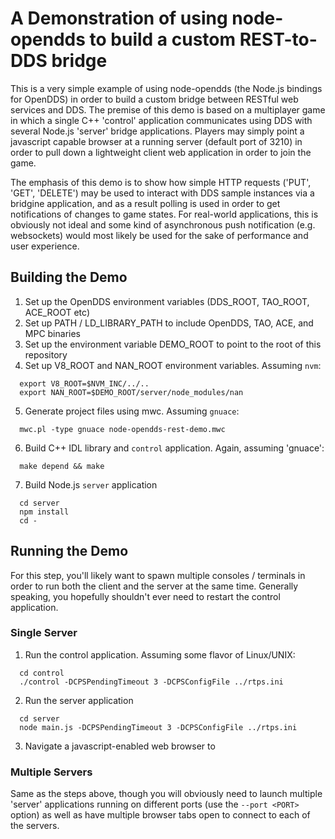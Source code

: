 # A Demonstration of using node-opendds to build a custom REST-to-DDS bridge

This is a very simple example of using node-opendds (the Node.js bindings for OpenDDS) in order to build a custom
bridge between RESTful web services and DDS. The premise of this demo is based on a multiplayer game in which a
single C++ 'control' application communicates using DDS with several Node.js 'server' bridge applications. Players
may simply point a javascript capable browser at a running server (default port of 3210) in order to pull down a
lightweight client web application in order to join the game.

The emphasis of this demo is to show how simple HTTP requests ('PUT', 'GET', 'DELETE') may be used to interact with
DDS sample instances via a bridgine application, and as a result polling is used in order to get notifications of
changes to game states. For real-world applications, this is obviously not ideal and some kind of asynchronous push
notification (e.g. websockets) would most likely be used for the sake of performance and user experience.

## Building the Demo

 1. Set up the OpenDDS environment variables (DDS_ROOT, TAO_ROOT, ACE_ROOT etc)
 2. Set up PATH / LD_LIBRARY_PATH to include OpenDDS, TAO, ACE, and MPC binaries
 3. Set up the environment variable DEMO_ROOT to point to the root of this repository
 4. Set up V8_ROOT and NAN_ROOT environment variables. Assuming `nvm`:
```
  export V8_ROOT=$NVM_INC/../..
  export NAN_ROOT=$DEMO_ROOT/server/node_modules/nan
```
 5. Generate project files using mwc. Assuming `gnuace`:
```
  mwc.pl -type gnuace node-opendds-rest-demo.mwc
```
 6. Build C++ IDL library and `control` application. Again, assuming 'gnuace':
```
  make depend && make
```
 7. Build Node.js `server` application
```
  cd server
  npm install
  cd -
```

## Running the Demo

For this step, you'll likely want to spawn multiple consoles / terminals in order to run both the client and the server
at the same time. Generally speaking, you hopefully shouldn't ever need to restart the control application.

### Single Server

 1. Run the control application. Assuming some flavor of Linux/UNIX:
```
  cd control
  ./control -DCPSPendingTimeout 3 -DCPSConfigFile ../rtps.ini
```
 2. Run the server application
```
  cd server
  node main.js -DCPSPendingTimeout 3 -DCPSConfigFile ../rtps.ini
```
 3. Navigate a javascript-enabled web browser to [](http://localhost:3210)

### Multiple Servers

Same as the steps above, though you will obviously need to launch multiple 'server' applications running on different
ports (use the `--port <PORT>` option) as well as have multiple browser tabs open to connect to each of the servers.

